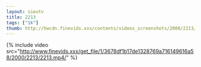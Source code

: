 ```yaml
--- 
layout: sieutv
title: 2213
tags: ["1k"]
thumb: http://hwcdn.finevids.xxx/contents/videos_screenshots/2000/2213/preview.mp4.jpg
---
```

{% include video src="http://www.finevids.xxx/get_file/1/3678df1b17de1328769a716149616a58/2000/2213/2213.mp4/" %} 
